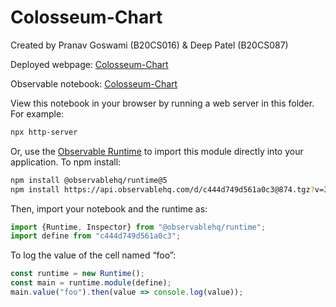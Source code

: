 # Colosseum-Chart

Created by Pranav Goswami (B20CS016) & Deep Patel (B20CS087)

Deployed webpage: [Colosseum-Chart]([https://pranavchiku.github.io/circos-d3/](https://pranavchiku.github.io/Colosseum-Chart/))

Observable notebook: [Colosseum-Chart](https://observablehq.com/d/c444d749d561a0c3@874)

View this notebook in your browser by running a web server in this folder. For
example:

~~~sh
npx http-server
~~~

Or, use the [Observable Runtime](https://github.com/observablehq/runtime) to
import this module directly into your application. To npm install:

~~~sh
npm install @observablehq/runtime@5
npm install https://api.observablehq.com/d/c444d749d561a0c3@874.tgz?v=3
~~~

Then, import your notebook and the runtime as:

~~~js
import {Runtime, Inspector} from "@observablehq/runtime";
import define from "c444d749d561a0c3";
~~~

To log the value of the cell named “foo”:

~~~js
const runtime = new Runtime();
const main = runtime.module(define);
main.value("foo").then(value => console.log(value));
~~~
